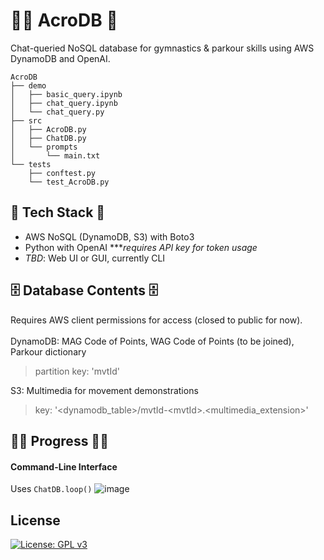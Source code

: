 # 🤸‍♂️ AcroDB 🤸 
Chat-queried NoSQL database for gymnastics & parkour skills using AWS DynamoDB and OpenAI.
```
AcroDB
├── demo
│   ├── basic_query.ipynb
│   ├── chat_query.ipynb
│   └── chat_query.py
├── src
│   ├── AcroDB.py
│   ├── ChatDB.py
│   └── prompts
│       └── main.txt
└── tests
    ├── conftest.py
    └── test_AcroDB.py
```

## 🧠 Tech Stack 🤖
- AWS NoSQL (DynamoDB, S3) with Boto3
- Python with OpenAI \****requires API key for token usage*
- *TBD*: Web UI or GUI, currently CLI
  
## 🗄️ Database Contents 🗄️
Requires AWS client permissions for access (closed to public for now).<br><br>
DynamoDB: MAG Code of Points, WAG Code of Points (to be joined), Parkour dictionary
> partition key: 'mvtId'

S3: Multimedia for movement demonstrations
> key: '<dynamodb_table>/mvtId-\<mvtId\>.\<multimedia_extension\>'

## 👷‍♂️ Progress 👷‍♀️
#### Command-Line Interface
Uses ```ChatDB.loop()```
![image](https://github.com/user-attachments/assets/dcad7bb3-b835-4881-9680-c821f3d8d694)

## License
[![License: GPL v3](https://img.shields.io/badge/License-GPLv3-blue.svg)](https://www.gnu.org/licenses/gpl-3.0)
